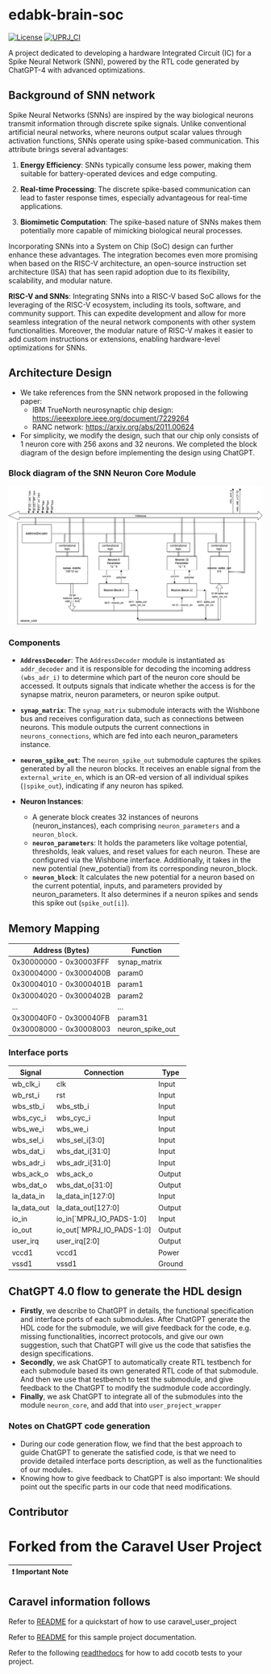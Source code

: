 # edabk-brain-soc

[![License](https://img.shields.io/badge/License-Apache%202.0-blue.svg)](https://opensource.org/licenses/Apache-2.0) [![UPRJ_CI](https://github.com/efabless/caravel_project_example/actions/workflows/user_project_ci.yml/badge.svg)](https://github.com/efabless/caravel_project_example/actions/workflows/user_project_ci.yml)

A project dedicated to developing a hardware Integrated Circuit (IC) for a Spike Neural Network (SNN), powered by the RTL code generated by ChatGPT-4 with advanced optimizations.

## Background of SNN network

Spike Neural Networks (SNNs) are inspired by the way biological neurons transmit information through discrete spike signals. Unlike conventional artificial neural networks, where neurons output scalar values through activation functions, SNNs operate using spike-based communication. This attribute brings several advantages:

1. **Energy Efficiency**: SNNs typically consume less power, making them suitable for battery-operated devices and edge computing.

2. **Real-time Processing**: The discrete spike-based communication can lead to faster response times, especially advantageous for real-time applications.

3. **Biomimetic Computation**: The spike-based nature of SNNs makes them potentially more capable of mimicking biological neural processes.

Incorporating SNNs into a System on Chip (SoC) design can further enhance these advantages. The integration becomes even more promising when based on the RISC-V architecture, an open-source instruction set architecture (ISA) that has seen rapid adoption due to its flexibility, scalability, and modular nature.

**RISC-V and SNNs**: Integrating SNNs into a RISC-V based SoC allows for the leveraging of the RISC-V ecosystem, including its tools, software, and community support. This can expedite development and allow for more seamless integration of the neural network components with other system functionalities. Moreover, the modular nature of RISC-V makes it easier to add custom instructions or extensions, enabling hardware-level optimizations for SNNs.

## Architecture Design

- We take references from the SNN network proposed in the following paper: 
    + IBM TrueNorth neurosynaptic chip design: https://ieeexplore.ieee.org/document/7229264
    + RANC network: https://arxiv.org/abs/2011.00624
- For simplicity, we modify the design, such that our chip only consists of 1 neuron core with 256 axons and 32 neurons. We completed the block diagram of the design before implementing the design using ChatGPT.

### Block diagram of the SNN Neuron Core Module

![Neuron Core Diagram](edabk-brain-architect.png)

### Components

- **`AddressDecoder`**: The `AddressDecoder` module is instantiated as `addr_decoder` and it is responsible for decoding the incoming address `(wbs_adr_i)` to determine which part of the neuron core should be accessed. It outputs signals that indicate whether the access is for the synapse matrix, neuron parameters, or neuron spike output.

- **`synap_matrix`**: The `synap_matrix` submodule interacts with the Wishbone bus and receives configuration data, such as connections between neurons. This module outputs the current connections in `neurons_connections`, which are fed into each neuron_parameters instance.

- **`neuron_spike_out`**: The `neuron_spike_out` submodule captures the spikes generated by all the neuron blocks. It receives an enable signal from the `external_write_en`, which is an OR-ed version of all individual spikes (`|spike_out`), indicating if any neuron has spiked.

- **Neuron Instances**: 
  + A generate block creates 32 instances of neurons (neuron_instances), each comprising `neuron_parameters` and a `neuron_block`.
  + **`neuron_parameters`**: It holds the parameters like voltage potential, thresholds, leak values, and reset values for each neuron. These are configured via the Wishbone interface. Additionally, it takes in the new potential (new_potential) from its corresponding neuron_block.
  + **`neuron_block`**: It calculates the new potential for a neuron based on the current potential, inputs, and parameters provided by neuron_parameters. It also determines if a neuron spikes and sends this spike out (`spike_out[i]`).

## Memory Mapping

| Address (Bytes)        | Function               |
|------------------------|------------------------|
| 0x30000000 - 0x30003FFF| synap_matrix           |
| 0x30004000 - 0x3000400B| param0                 |
| 0x30004010 - 0x3000401B| param1                 |
| 0x30004020 - 0x3000402B| param2                 |
| ...                    | ...                    |
| 0x300040F0 - 0x300040FB| param31                |
| 0x30008000 - 0x30008003| neuron_spike_out       |

### Interface ports

| Signal     | Connection                 | Type   |
|------------|----------------------------|--------|
| wb_clk_i   | clk                        | Input  |
| wb_rst_i   | rst                        | Input  |
| wbs_stb_i  | wbs_stb_i                  | Input  |
| wbs_cyc_i  | wbs_cyc_i                  | Input  |
| wbs_we_i   | wbs_we_i                   | Input  |
| wbs_sel_i  | wbs_sel_i[3:0]             | Input  |
| wbs_dat_i  | wbs_dat_i[31:0]            | Input  |
| wbs_adr_i  | wbs_adr_i[31:0]            | Input  |
| wbs_ack_o  | wbs_ack_o                  | Output |
| wbs_dat_o  | wbs_dat_o[31:0]            | Output |
| la_data_in | la_data_in[127:0]          | Input  |
| la_data_out| la_data_out[127:0]         | Output |
| io_in      | io_in[`MPRJ_IO_PADS-1:0]   | Input  |
| io_out     | io_out[`MPRJ_IO_PADS-1:0]  | Output |
| user_irq   | user_irq[2:0]              | Output |
| vccd1      | vccd1                      | Power  |
| vssd1      | vssd1                      | Ground |




## ChatGPT 4.0 flow to generate the HDL design

- **Firstly**, we describe to ChatGPT in details, the functional specification and interface ports of each submodules. After ChatGPT generate the HDL code for the submodule, we will give feedback for the code, e.g. missing functionalities, incorrect protocols, and give our own suggestion, such that ChatGPT will give us the code that satisfies the design specifications. 
- **Secondly**, we ask ChatGPT to automatically create RTL testbench for each submodule based its own generated RTL code of that submodule. And then we use that testbench to test the submodule, and give feedback to the ChatGPT to modify the sudmodule code accordingly.
- **Finally**, we ask ChatGPT to integrate all of the submodules into the module `neuron_core`, and add that into `user_project_wrapper`

### Notes on ChatGPT code generation
- During our code generation flow, we find that the best approach to guide ChatGPT to generate the satisfied code, is that we need to provide detailed interface ports description, as well as the functionalities of our modules.
- Knowing how to give feedback to ChatGPT is also important: We should point out the specific parts in our code that need modifications. 


## Contributor


# Forked from the Caravel User Project


| :exclamation: Important Note            |
|-----------------------------------------|

## Caravel information follows

Refer to [README](docs/source/index.rst#section-quickstart) for a quickstart of how to use caravel_user_project

Refer to [README](docs/source/index.rst) for this sample project documentation. 

Refer to the following [readthedocs](https://caravel-sim-infrastructure.readthedocs.io/en/latest/index.html) for how to add cocotb tests to your project. 